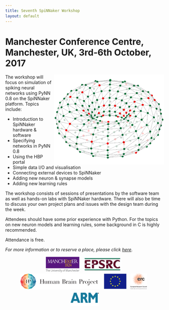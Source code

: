 ```yaml
---
title: Seventh SpiNNaker Workshop
layout: default
---
```


# Manchester Conference Centre, Manchester, UK, 3rd-6th October, 2017

<img style="float: right;" src="Rotating_Doughnut_S2.gif">

The workshop will focus on simulation of spiking neural networks using PyNN 0.8 on the SpiNNaker platform. Topics include:

 - Introduction to SpiNNaker hardware & software
 - Specifying networks in PyNN 0.8
 - Using the HBP portal
 - Simple data I/O and visualisation
 - Connecting external devices to SpiNNaker
 - Adding new neuron & synapse models
 - Adding new learning rules

The workshop consists of sessions of presentations by the software team as well as hands-on labs with SpiNNaker hardware. There will also be time to discuss your own project plans and issues with the design team during the week.

Attendees should have some prior experience with Python. For the topics on new neuron models and learning rules, some background in C is highly recommended.

Attendance is free.

_For more information or to reserve a place, please click [here](seventh_info)._

<center>
<img src="UoM.png" height="50">&nbsp;&nbsp;
<img src="EPSRClogo.jpg" height="50">&nbsp;&nbsp;
<img src="HBP_logo.png" height="50">&nbsp;&nbsp;
<img src="EU_flag_yellow_low.jpg" height="50">&nbsp;&nbsp;
<img src="LOGO-ERC.jpg" height="50">&nbsp;&nbsp;
<img src="ARM.png" height="50">
</center>
